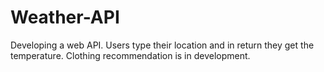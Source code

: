 # Weather-API
Developing a web API. Users type their location and in return they get the temperature. Clothing recommendation is in development.
